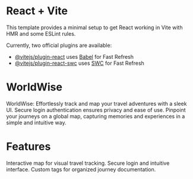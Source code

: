 # React + Vite

This template provides a minimal setup to get React working in Vite with HMR and some ESLint rules.

Currently, two official plugins are available:

- [@vitejs/plugin-react](https://github.com/vitejs/vite-plugin-react/blob/main/packages/plugin-react/README.md) uses [Babel](https://babeljs.io/) for Fast Refresh
- [@vitejs/plugin-react-swc](https://github.com/vitejs/vite-plugin-react-swc) uses [SWC](https://swc.rs/) for Fast Refresh


# WorldWise
WorldWise: Effortlessly track and map your travel adventures with a sleek UI.
Secure login authentication ensures privacy and ease of use.
Pinpoint your journeys on a global map, capturing memories and experiences in a simple and intuitive way.


# Features

Interactive map for visual travel tracking.
Secure login and intuitive interface.
Custom tags for organized journey documentation.

